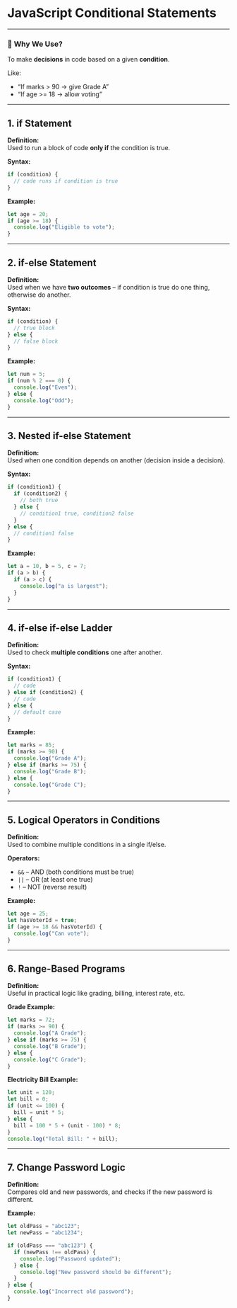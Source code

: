 # JavaScript Conditional Statements

---

### 🔸 **Why We Use?**
To make **decisions** in code based on a given **condition**. 

Like:
- “If marks > 90 → give Grade A”
- “If age >= 18 → allow voting”

---

## 1. **if Statement**

**Definition:**  
Used to run a block of code **only if** the condition is true.

**Syntax:**
```javascript
if (condition) {
  // code runs if condition is true
}
```

**Example:**
```javascript
let age = 20;
if (age >= 18) {
  console.log("Eligible to vote");
}
```

---

## 2. **if-else Statement**

**Definition:**  
Used when we have **two outcomes** – if condition is true do one thing, otherwise do another.

**Syntax:**
```javascript
if (condition) {
  // true block
} else {
  // false block
}
```

**Example:**
```javascript
let num = 5;
if (num % 2 === 0) {
  console.log("Even");
} else {
  console.log("Odd");
}
```

---

## 3. **Nested if-else Statement**

**Definition:**  
Used when one condition depends on another (decision inside a decision).

**Syntax:**
```javascript
if (condition1) {
  if (condition2) {
    // both true
  } else {
    // condition1 true, condition2 false
  }
} else {
  // condition1 false
}
```

**Example:**
```javascript
let a = 10, b = 5, c = 7;
if (a > b) {
  if (a > c) {
    console.log("a is largest");
  }
}
```

---

## 4. **if-else if-else Ladder**

**Definition:**  
Used to check **multiple conditions** one after another.

**Syntax:**
```javascript
if (condition1) {
  // code
} else if (condition2) {
  // code
} else {
  // default case
}
```

**Example:**
```javascript
let marks = 85;
if (marks >= 90) {
  console.log("Grade A");
} else if (marks >= 75) {
  console.log("Grade B");
} else {
  console.log("Grade C");
}
```

---

## 5. **Logical Operators in Conditions**

**Definition:**  
Used to combine multiple conditions in a single if/else.

**Operators:**
- `&&` – AND (both conditions must be true)
- `||` – OR (at least one true)
- `!` – NOT (reverse result)

**Example:**
```javascript
let age = 25;
let hasVoterId = true;
if (age >= 18 && hasVoterId) {
  console.log("Can vote");
}
```

---

## 6. **Range-Based Programs**

**Definition:**  
Useful in practical logic like grading, billing, interest rate, etc.

**Grade Example:**
```javascript
let marks = 72;
if (marks >= 90) {
  console.log("A Grade");
} else if (marks >= 75) {
  console.log("B Grade");
} else {
  console.log("C Grade");
}
```

**Electricity Bill Example:**
```javascript
let unit = 120;
let bill = 0;
if (unit <= 100) {
  bill = unit * 5;
} else {
  bill = 100 * 5 + (unit - 100) * 8;
}
console.log("Total Bill: " + bill);
```

---

## 7. **Change Password Logic**

**Definition:**  
Compares old and new passwords, and checks if the new password is different.

**Example:**
```javascript
let oldPass = "abc123";
let newPass = "abc1234";

if (oldPass === "abc123") {
  if (newPass !== oldPass) {
    console.log("Password updated");
  } else {
    console.log("New password should be different");
  }
} else {
  console.log("Incorrect old password");
}
```
